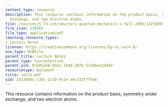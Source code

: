 ```yaml
---
content_type: resource
description: This resource contains information on the product basis, symmetry under
  exchange, and two electron atoms.
file: /courses/5-73-introductory-quantum-mechanics-i-fall-2005/1423b09cc39c2c109c1ea9c332fffb46_sec11.pdf
file_size: 136563
file_type: application/pdf
learning_resource_types:
- Lecture Notes
license: https://creativecommons.org/licenses/by-nc-sa/4.0/
ocw_type: OCWFile
parent_title: Lecture Notes
parent_type: CourseSection
parent_uid: 07e05a58-89a1-159d-207b-5c56bee24449
resourcetype: Document
title: sec11.pdf
uid: 1423b09c-c39c-2c10-9c1e-a9c332fffb46
---
```

This resource contains information on the product basis, symmetry under exchange, and two electron atoms.